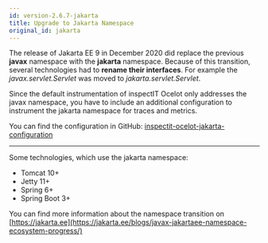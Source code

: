 ```yaml
---
id: version-2.6.7-jakarta
title: Upgrade to Jakarta Namespace
original_id: jakarta
---
```


The release of Jakarta EE 9 in December 2020 did replace the previous **javax** namespace with the **jakarta** namespace.
Because of this transition, several technologies had to **rename their interfaces**. 
For example the _javax.servlet.Servlet_ was moved to _jakarta.servlet.Servlet_.

Since the default instrumentation of inspectIT Ocelot only addresses the javax namespace, 
you have to include an additional configuration to instrument the jakarta namespace for traces and metrics.

You can find the configuration in GitHub: [inspectit-ocelot-jakarta-configuration](https://github.com/inspectIT/inspectit-ocelot-configurations/blob/master/extensions/jakarta/servlet-api.yml)

---
Some technologies, which use the jakarta namespace:

- Tomcat 10+
- Jetty 11+
- Spring 6+
- Spring Boot 3+

You can find more information about the namespace transition on [https://jakarta.ee](https://jakarta.ee/blogs/javax-jakartaee-namespace-ecosystem-progress/)
